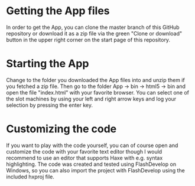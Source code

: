 # Getting the App files
In order to get the App, you can clone the master branch of this GitHub repository or download it as a zip file via the green "Clone or download" button in the upper right corner on the start page of this repository.

# Starting the App
Change to the folder you downloaded the App files into and unzip them if you fetched a zip file. Then go to the folder App -> bin -> html5 -> bin
and open the file "index.html" with your favorite browser.
You can select one of the slot machines by using your left and right arrow keys and log your selection by pressing the enter key.

# Customizing the code
If you want to play with the code yourself, you can of course open and customize the code with your favorite text editor though I would recommend to use an editor that supports Haxe with e.g. syntax highlighting. The code was created and tested using FlashDevelop on Windows, so you can also import the project with FlashDevelop using the included hxproj file.